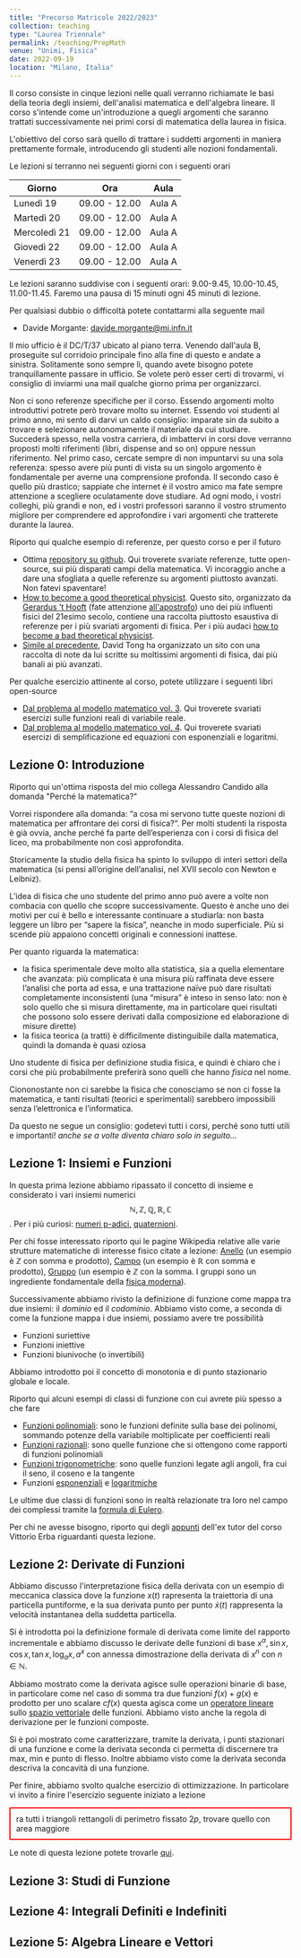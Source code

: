 ```yaml
---
title: "Precorso Matricole 2022/2023"
collection: teaching
type: "Laurea Triennale"
permalink: /teaching/PrepMath
venue: "Unimi, Fisica"
date: 2022-09-19
location: "Milano, Italia"
---
```


Il corso consiste in cinque lezioni nelle quali verranno richiamate le basi della teoria degli insiemi, dell'analisi matematica e dell'algebra lineare. Il corso s'intende come un'introduzione a quegli argomenti che saranno trattati successivamente nei primi corsi di matematica della laurea in fisica.

L'obiettivo del corso sarà quello di trattare i suddetti argomenti in maniera prettamente formale, introducendo gli studenti alle nozioni fondamentali.

Le lezioni si terranno nei seguenti giorni con i seguenti orari

| Giorno       | Ora             | Aula   |
| -----------  | --------------- | ------ |
| Lunedì 19    | 09.00 - 12.00   | Aula A |
| Martedì 20   | 09.00 - 12.00   | Aula A |
| Mercoledì 21 | 09.00 - 12.00   | Aula A |
| Giovedì 22   | 09.00 - 12.00   | Aula A |
| Venerdì 23   | 09.00 - 12.00   | Aula A |

Le lezioni saranno suddivise con i seguenti orari: 9.00-9.45, 10.00-10.45, 11.00-11.45. Faremo una pausa di 15 minuti ogni 45 minuti di lezione.

Per qualsiasi dubbio o difficoltà potete contattarmi alla seguente mail

* Davide Morgante: davide.morgante@mi.infn.it

Il mio ufficio è il DC/T/37 ubicato al piano terra. Venendo dall'aula B, proseguite sul corridoio principale fino alla fine di questo e andate a sinistra. Solitamente sono sempre lì, quando avete bisogno potete tranquillamente passare in ufficio. Se volete però esser certi di trovarmi, vi consiglio di inviarmi una mail qualche giorno prima per organizzarci.

Non ci sono referenze specifiche per il corso. Essendo argomenti molto introduttivi potrete però trovare molto su internet. Essendo voi studenti al primo anno, mi sento di darvi un caldo consiglio: imparate sin da subito a trovare e selezionare autonomamente il materiale da cui studiare. Succederà spesso, nella vostra carriera, di imbattervi in corsi dove verranno proposti molti riferimenti (libri, dispense and so on) oppure nessun riferimento. Nel primo caso, cercate sempre di non impuntarvi su una sola referenza: spesso avere più punti di vista su un singolo argomento è fondamentale per averne una comprensione profonda. Il secondo caso è quello più drastico; sappiate che internet è il vostro amico ma fate sempre attenzione a scegliere oculatamente dove studiare.
Ad ogni modo, i vostri colleghi, più grandi e non, ed i vostri professori saranno il vostro strumento migliore per comprendere ed approfondire i vari argomenti che tratterete durante la laurea.

Riporto qui qualche esempio di referenze, per questo corso e per il futuro
  * Ottima [repository su github](https://github.com/rossant/awesome-math). Qui troverete svariate referenze, tutte open-source, sui più disparati campi della matematica. Vi incoraggio anche a dare una sfogliata a quelle referenze su argomenti piuttosto avanzati. Non fatevi spaventare!
  * [How to become a good theoretical physicist](https://www.goodtheorist.science/). Questo sito, organizzato da [Gerardus ’t Hooft](https://en.wikipedia.org/wiki/Gerard_%27t_Hooft) (fate attenzione [all'apostrofo](https://webspace.science.uu.nl/~hooft101/ap.html)) uno dei più influenti fisici del 21esimo secolo, contiene una raccolta piuttosto esaustiva di referenze per i più svariati argomenti di fisica. Per i più audaci [how to become a bad theoretical physicist](https://webspace.science.uu.nl/~hooft101/theoristbad.html).
  * [Simile al precedente](http://www.damtp.cam.ac.uk/user/tong/teaching.html), David Tong ha organizzato un sito con una raccolta di note da lui scritte su moltissimi argomenti di fisica, dai più banali ai più avanzati.

Per qualche esercizio attinente al corso, potete utilizzare i seguenti libri open-source
  * [Dal problema al modello matematico vol. 3](https://www.matematicamente.it/staticfiles/manuali-cc/DiStefano-Problema-modello-V3-2ed.pdf). Qui troverete svariati esercizi sulle funzioni reali di variabile reale.
  * [Dal problema al modello matematico vol. 4](https://www.matematicamente.it/staticfiles/manuali-cc/DiStefano-problema_modello-v2-4e-A2016.pdf). Qui troverete svariati esercizi di semplificazione ed equazioni con esponenziali e logaritmi.


## Lezione 0: Introduzione

Riporto qui un'ottima risposta del mio collega Alessandro Candido alla domanda "Perché la matematica?"

Vorrei rispondere alla domanda: “a cosa mi servono tutte queste nozioni di matematica per affrontare dei corsi di fisica?“.
Per molti studenti la risposta è già ovvia, anche perché fa parte dell’esperienza con i corsi di fisica del liceo, ma probabilmente non così approfondita.

Storicamente la studio della fisica ha spinto lo sviluppo di interi settori della matematica (si pensi all’origine dell’analisi, nel XVII secolo con Newton e Leibniz).

L’idea di fisica che uno studente del primo anno può avere a volte non combacia con quello che scopre successivamente. Questo è anche uno dei motivi per cui è bello e interessante continuare a studiarla: non basta leggere un libro per “sapere la fisica”, neanche in modo superficiale. Più si scende più appaiono concetti originali e connessioni inattese.

Per quanto riguarda la matematica:
  * la fisica sperimentale deve molto alla statistica, sia a quella elementare che avanzata: più complicata è una misura più raffinata deve essere l’analisi che porta ad essa, e una trattazione naïve può dare risultati completamente inconsistenti (una “misura” è inteso in senso lato: non è solo quello che si misura direttamente, ma in particolare quei risultati che possono solo essere derivati dalla composizione ed elaborazione di misure dirette)
  * la fisica teorica (a tratti) è difficilmente distinguibile dalla matematica, quindi la domanda è quasi oziosa

Uno studente di fisica per definizione studia fisica, e quindi è chiaro che i corsi che più probabilmente preferirà sono quelli che hanno *fisica* nel nome.

Ciononostante non ci sarebbe la fisica che conosciamo se non ci fosse la matematica, e tanti risultati (teorici e sperimentali) sarebbero impossibili senza l’elettronica e l’informatica.

Da questo ne segue un consiglio: godetevi tutti i corsi, perché sono tutti utili e importanti!
*anche se a volte diventa chiaro solo in seguito…*

## Lezione 1: Insiemi e Funzioni
In questa prima lezione abbiamo ripassato il concetto di insieme e considerato i vari insiemi numerici $$\mathbb{N},\mathbb{Z},\mathbb{Q},\mathbb{R},\mathbb{C}$$. Per i più curiosi: [numeri p-adici](https://en.wikipedia.org/wiki/P-adic_number)[,](https://ncatlab.org/nlab/show/p-adic+number) [quaternioni](https://en.wikipedia.org/wiki/Quaternion).

Per chi fosse interessato riporto qui le pagine Wikipedia relative alle varie strutture matematiche di interesse fisico citate a lezione: [Anello](https://en.wikipedia.org/wiki/Ring_(mathematics)) (un esempio è $\mathbb{Z}$ con somma e prodotto), [Campo](https://en.wikipedia.org/wiki/Field_(mathematics)) (un esempio è $\mathbb{R}$ con somma e prodotto), [Gruppo](https://en.wikipedia.org/wiki/Group_(mathematics)) (un esempio è $\mathbb{Z}$ con la somma. I gruppi sono un ingrediente fondamentale della [fisica moderna](https://en.wikipedia.org/wiki/Group_theory#Physics)).

Successivamente abbiamo rivisto la definizione di funzione come mappa tra due insiemi: il _dominio_ ed il _codominio_. Abbiamo visto come, a seconda di come la funzione mappa i due insiemi, possiamo avere tre possibilità
  * Funzioni suriettive
  * Funzioni iniettive
  * Funzioni biunivoche (o invertibili)

Abbiamo introdotto poi il concetto di monotonia e di punto stazionario globale e locale.

Riporto qui alcuni esempi di classi di funzione con cui avrete più spesso a che fare
  * [Funzioni polinomiali](https://en.wikipedia.org/wiki/Polynomial#Polynomial_functions): sono le funzioni definite sulla base dei polinomi, sommando potenze della variabile moltiplicate per coefficienti reali
  * [Funzioni razionali](https://en.wikipedia.org/wiki/Rational_function): sono quelle funzione che si ottengono come rapporti di funzioni polinomiali
  * [Funzioni trigonometriche](https://en.wikipedia.org/wiki/Trigonometric_functions): sono quelle funzioni legate agli angoli, fra cui il seno, il coseno e la tangente
  * Funzioni [esponenziali](https://en.wikipedia.org/wiki/Exponential_function) e [logaritmiche](https://en.wikipedia.org/wiki/Logarithm)

Le ultime due classi di funzioni sono in realtà relazionate tra loro nel campo dei complessi tramite la [formula di Eulero](https://en.wikipedia.org/wiki/Euler%27s_formula).

Per chi ne avesse bisogno, riporto qui degli [appunti](http://DavideMorgante.github.io/files/PrepMath/Lezione1.pdf) dell'ex tutor del corso Vittorio Erba riguardanti questa lezione.
## Lezione 2: Derivate di Funzioni

Abbiamo discusso l'interpretazione fisica della derivata con un esempio di meccanica classica dove la funzione $x(t)$ rapresenta la traiettoria di una particella puntiforme, e la sua derivata punto per punto $\dot{x}(t)$ rappresenta la velocità instantanea della suddetta particella.

Si è introdotta poi la definizione formale di derivata come limite del rapporto incrementale e abbiamo discusso le derivate delle funzioni di base $x^\alpha, \sin x, \cos x, \tan x, \log_a x, a^x$ con annessa dimostrazione della derivata di $x^n$ con $n\in \mathbb{N}$.

Abbiamo mostrato come la derivata agisce sulle operazioni binarie di base, in particolare come nel caso di somma tra due funzioni $f(x)+g(x)$ e prodotto per uno scalare $c f(x)$ questa agisca come un [operatore lineare](https://en.wikipedia.org/wiki/Linear_map) sullo [spazio vettoriale](https://en.wikipedia.org/wiki/Vector_space) delle funzioni. Abbiamo visto anche la regola di derivazione per le funzioni composte.

Si è poi mostrato come caratterizzare, tramite la derivata, i punti stazionari di una funzione e come la derivata seconda ci permetta di discernere tra max, min e punto di flesso. Inoltre abbiamo visto come la derivata seconda descriva la concavità di una funzione.

Per finire, abbiamo svolto qualche esercizio di ottimizzazione. In particolare vi invito a finire l'esercizio seguente iniziato a lezione <p style="padding: 10px; border: 2px solid red;">ra tutti i triangoli rettangoli di perimetro fissato $2p$, trovare quello con area maggiore</p>

Le note di questa lezione potete trovarle [qui](http://DavideMorgante.github.io/teaching/PrepMath/Lezione2.pdf).

## Lezione 3: Studi di Funzione

## Lezione 4: Integrali Definiti e Indefiniti

## Lezione 5: Algebra Lineare e Vettori
